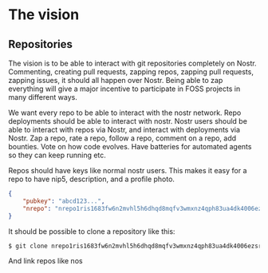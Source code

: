 # The vision

## Repositories

The vision is to be able to interact with git repositories completely on Nostr. Commenting, creating pull requests, zapping repos, zapping pull requests, zapping issues, it should all happen over Nostr. Being able to zap everything will give a major incentive to participate in FOSS projects in many different ways.

We want every repo to be able to interact with the nostr network. Repo deployments should be able to interact with nostr. Nostr users should be able to interact with repos via Nostr, and interact with deployments via Nostr. Zap a repo, rate a repo, follow a repo, comment on a repo, add bounties. Vote on how code evolves. Have batteries for automated agents so they can keep running etc.

Repos should have keys like normal nostr users. This makes it easy for a repo to have nip5, description, and a profile photo.

```JSON
{
    "pubkey": "abcd123...",
    "nrepo": "nrepo1ris1683fw6n2mvhl5h6dhqd8mqfv3wmxnz4qph83ua4dk4006ezsrt5c24"
}
```

It should be possible to clone a repository like this:

```bash
$ git clone nrepo1ris1683fw6n2mvhl5h6dhqd8mqfv3wmxnz4qph83ua4dk4006ezsrt5c24
```

And link repos like nos